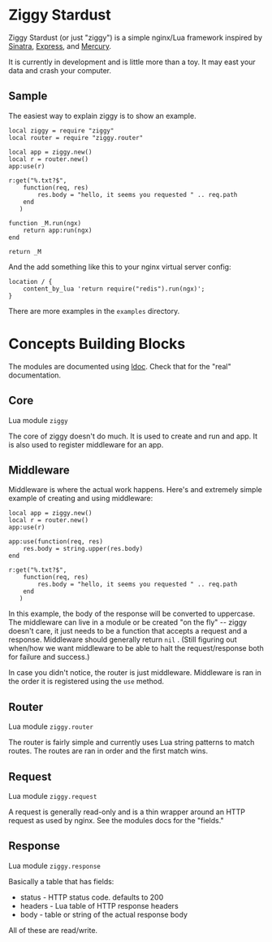 Ziggy Stardust
==========

Ziggy Stardust (or just "ziggy") is a simple nginx/Lua framework inspired by
[Sinatra](http://www.sinatrarb.com/),
[Express](http://expressjs.com/), and
[Mercury](https://github.com/nrk/mercury).

It is currently in development and is little more than a toy. It may
east your data and crash your computer.

Sample
------
The easiest way to explain ziggy is to show an example.

    local ziggy = require "ziggy"
    local router = require "ziggy.router"
    
    local app = ziggy.new()
    local r = router.new()
    app:use(r)
    
    r:get("%.txt?$",
        function(req, res)
            res.body = "hello, it seems you requested " .. req.path
        end
       )
       
    function _M.run(ngx)
        return app:run(ngx)
    end

    return _M
    
And the add something like this to your nginx virtual server config:

    location / {
        content_by_lua 'return require("redis").run(ngx)';
    }
    
There are more examples in the `examples` directory.


# Concepts Building Blocks #

The modules are documented using
[ldoc](http://stevedonovan.github.com/ldoc/). Check that for the
"real" documentation.

## Core ##
Lua module `ziggy`

The core of ziggy doesn't do much. It is used to create and run and
app. It is also used to register middleware for an app.

## Middleware ##
Middleware is where the actual work happens. Here's and extremely
simple example of creating and using middleware:

    
    local app = ziggy.new()
    local r = router.new()
    app:use(r)
    
    app:use(function(req, res) 
        res.body = string.upper(res.body)
    end
    
    r:get("%.txt?$",
        function(req, res)
            res.body = "hello, it seems you requested " .. req.path
        end
       )
       
 In this example, the body of the response will be converted to
 uppercase. The middleware can live in a module or be created "on the
 fly" -- ziggy doesn't care, it just needs to be a function that
 accepts a request and a response. Middleware should generally return
 `nil` . (Still figuring out when/how we want middleware to be able to
 halt the request/response both for failure and success.)
 
 In case you didn't notice, the router is just middleware. Middleware
 is ran in the order it is registered using the `use` method.
 
## Router ##
 Lua module `ziggy.router`
 
 The router is fairly simple and currently uses Lua string patterns to
 match routes. The routes are ran in order and the first match wins.
 
## Request ## 
Lua module `ziggy.request`

A request is generally read-only and is a thin wrapper around an HTTP
request as used by nginx.   See the modules docs for the "fields."

## Response ##
Lua module `ziggy.response`

Basically a table that has fields:

* status - HTTP status code. defaults to 200
* headers - Lua table of HTTP response headers
* body - table or string of the actual response body

All of these are read/write.


